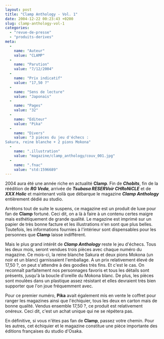 ```yaml
---
layout: post
title: "Clamp Anthology - Vol. 1"
date: 2004-12-22 00:23:43 +0200
slug: clamp-anthology-vol-1
categories:
  - "revue-de-presse"
  - "produits-derives"
meta:
  -
    name: "Auteur"
    value: "CLAMP"
  -
    name: "Parution"
    value: "7/12/2004"
  -
    name: "Prix indicatif"
    value: "17,50 ?"
  -
    name: "Sens de lecture"
    value: "Japonais"
  -
    name: "Pages"
    value: "32"
  -
    name: "Editeur"
    value: "Pika"
  -
    name: "Divers"
    value: "3 pièces du jeu d'échecs :
Sakura, reine blanche + 2 pions Mokona"
  -
    name: ".illustration"
    value: "magazine/clamp_anthology/couv_001.jpg"
  -
    name: ".fnac"
    value: "std:1596689"
---
```


2004 aura été une année riche en actualité **Clamp**. Fin de **_Chobits_**, fin de la réédition de **_RG Veda_**, arrivée de **_Tsubasa RESERVoir CHRoNiCLE_** et de **_XXX Holic_** et maintenant voilà que débarque le magazine **_Clamp Anthology_** entièrement dédié au studio.

Arrêtons tout de suite le suspens, ce magazine est un produit de luxe pour fan de **Clamp** fortuné. Ceci dit, on a là à faire à un contenu certes maigre mais esthétiquement de grande qualité. Le magazine est imprimé sur un papier de très bonne facture et les illustrations n'en sont que plus belles. Toutefois, les informations fournies à l'intérieur sont dispensables pour les personnes que **Clamp** laisse indifférent.

Mais le plus grand intérêt de **_Clamp Anthology_** reste le jeu d'échecs. Tous les deux mois, seront vendues trois pièces avec chaque numéro du magazine. Ce mois-ci, la reine blanche Sakura et deux pions Mokona (un noir et un blanc) garnissaient l'emballage. A un prix relativement élevé de 17,50 ?, on peut s'attendre à des goodies très fins. Et c'est le cas. On reconnaît parfaitement nos personnages favoris et tous les détails sont présents, jusqu'à la boucle d'oreille du Mokona blanc. De plus, les pièces sont moulées dans un plastique assez résistant et elles devraient très bien supporter que l'on joue fréquemment avec.

Pour ce premier numéro, **Pika** avait également mis en vente le coffret pour ranger les magazines ainsi que l'échiquier, tous les deux en carton mais de bonne qualité. Vendus ensemble 17,50 ?, ce produit est relativement onéreux. Ceci dit, c'est un achat unique qui ne se répétera pas.

En définitive, si vous n'êtes pas fan de **Clamp**, passez votre chemin. Pour les autres, cet échiquier et le magazine constitue une pièce importante des éditions françaises du studio d'Osaka.
